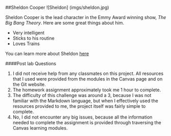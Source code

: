##Sheldon Cooper
![Sheldon] (imgs/sheldon.jpg)

Sheldon Cooper is the lead character in the Emmy Award winning show, *The Big Bang Theory*. Here are some great things about him.

- Very intelligent
- Sticks to his routine
- Loves Trains

You can learn more about Sheldon [here](https://en.wikipedia.org/wiki/Sheldon_Cooper)

####Post lab Questions
1. I did not receive help from any classmates on this project. All resources that I used were provided from the modules in the Canvas page and on the Git website.
2. The homework assignment approximately took me 1 hour to complete.
3. The difficulty of this challenge was around a 3, because I was not familiar with the Markdown language, but when I effectively used the resources provided to me, the project itself was fairly simple to complete.
4. No, I did not encounter any big issues, because all the information needed to complete the assignment is provided through traversing the Canvas learning modules.